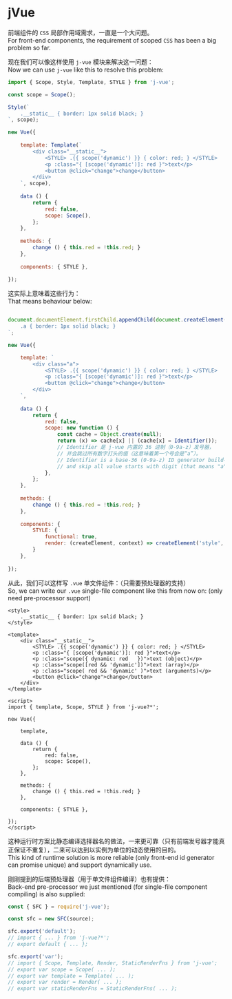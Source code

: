 ﻿
<style>
pre{tab-size:4}
</style>

jVue
====

前端组件的 `CSS` 局部作用域需求，一直是一个大问题。  
For front-end components, the requirement of scoped `CSS` has been a big problem so far.

现在我们可以像这样使用 `j-vue` 模块来解决这一问题：  
Now we can use `j-vue` like this to resolve this problem:

```js
import { Scope, Style, Template, STYLE } from 'j-vue';

const scope = Scope();

Style(`
	.__static__ { border: 1px solid black; }
`, scope);

new Vue({
	
	template: Template(`
		<div class="__static__">
			<STYLE> .{{ scope('dynamic') }} { color: red; } </STYLE>
			<p :class="{ [scope('dynamic')]: red }">text</p>
			<button @click="change">change</button>
		</div>
	`, scope),
	
	data () {
		return {
			red: false,
			scope: Scope(),
		};
	},
	
	methods: {
		change () { this.red = !this.red; }
	},
	
	components: { STYLE },
	
});
```

这实际上意味着这些行为：  
That means behaviour below:

```js

document.documentElement.firstChild.appendChild(document.createElement('style')).textContent = `
	.a { border: 1px solid black; }
`;

new Vue({

	template: `
		<div class="a">
			<STYLE> .{{ scope('dynamic') }} { color: red; } </STYLE>
			<p :class="{ [scope('dynamic')]: red }">text</p>
			<button @click="change">change</button>
		</div>
	`,
	
	data () {
		return {
			red: false,
			scope: new function () {
				const cache = Object.create(null);
				return (x) => cache[x] || (cache[x] = Identifier());
				// Identifier 是 j-vue 内置的 36 进制（0-9a-z）发号器，
				// 并会跳过所有数字打头的值（这意味着第一个号会是“a”）。
				// Identifier is a base-36 (0-9a-z) ID generator build-in j-vue,
				// and skip all value starts with digit (that means "a" will be the 1st ID).
			},
		};
	},
	
	methods: {
		change () { this.red = !this.red; }
	},
	
	components: {
		STYLE: {
			functional: true,
			render: (createElement, context) => createElement('style', context.data, context.children),
		}
	},
	
});
```

从此，我们可以这样写 `.vue` 单文件组件：（只需要预处理器的支持）  
So, we can write our `.vue` single-file component like this from now on: (only need pre-processor support)

```vue
<style>
	.__static__ { border: 1px solid black; }
</style>

<template>
	<div class="__static__">
		<STYLE> .{{ scope('dynamic') }} { color: red; } </STYLE>
		<p :class="{ [scope('dynamic')]: red }">text</p>
		<p :class="scope({ dynamic: red   })">text (object)</p>
		<p :class="scope([red && 'dynamic'])">text (array)</p>
		<p :class="scope( red && 'dynamic' )">text (arguments)</p>
		<button @click="change">change</button>
	</div>
</template>

<script>
import { template, Scope, STYLE } from 'j-vue?*';

new Vue({
	
	template,
	
	data () {
		return {
			red: false,
			scope: Scope(),
		};
	},
	
	methods: {
		change () { this.red = !this.red; }
	},
	
	components: { STYLE },
	
});
</script>
```

这种运行时方案比静态编译选择器名的做法，一来更可靠（只有前端发号器才能真正保证不重复），二来可以达到以实例为单位的动态使用的目的。  
This kind of runtime solution is more reliable (only front-end id generator can promise unique) and support dynamically use.

刚刚提到的后端预处理器（用于单文件组件编译）也有提供：  
Back-end pre-processor we just mentioned (for single-file component compiling) is also supplied:

```js
const { SFC } = require('j-vue');

const sfc = new SFC(source);

sfc.export('default');
// import { ... } from 'j-vue?*';
// export default { ... };

sfc.export('var');
// import { Scope, Template, Render, StaticRenderFns } from 'j-vue';
// export var scope = Scope( ... );
// export var template = Template( ... );
// export var render = Render( ... );
// export var staticRenderFns = StaticRenderFns( ... );
```

